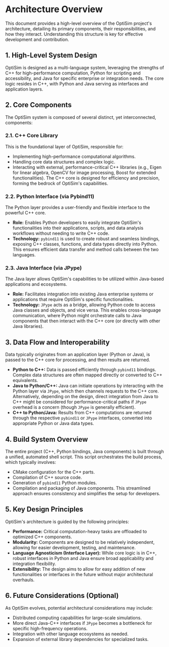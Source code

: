 # Architecture Overview

This document provides a high-level overview of the OptiSim project's architecture, detailing its primary components, their responsibilities, and how they interact. Understanding this structure is key for effective development and contribution.

## 1. High-Level System Design

OptiSim is designed as a multi-language system, leveraging the strengths of C++ for high-performance computation, Python for scripting and accessibility, and Java for specific enterprise or integration needs. The core logic resides in C++, with Python and Java serving as interfaces and application layers.

## 2. Core Components

The OptiSim system is composed of several distinct, yet interconnected, components:

### 2.1. C++ Core Library

This is the foundational layer of OptiSim, responsible for:
* Implementing high-performance computational algorithms.
* Handling core data structures and complex logic.
* Interacting with external, performance-critical C++ libraries (e.g., Eigen for linear algebra, OpenCV for image processing, Boost for extended functionalities).
The C++ core is designed for efficiency and precision, forming the bedrock of OptiSim's capabilities.

### 2.2. Python Interface (via Pybind11)

The Python layer provides a user-friendly and flexible interface to the powerful C++ core.
* **Role:** Enables Python developers to easily integrate OptiSim's functionalities into their applications, scripts, and data analysis workflows without needing to write C++ code.
* **Technology:** `pybind11` is used to create robust and seamless bindings, exposing C++ classes, functions, and data types directly into Python. This ensures efficient data transfer and method calls between the two languages.

### 2.3. Java Interface (via JPype)

The Java layer allows OptiSim's capabilities to be utilized within Java-based applications and ecosystems.
* **Role:** Facilitates integration into existing Java enterprise systems or applications that require OptiSim's specific functionalities.
* **Technology:** `JPype` acts as a bridge, allowing Python code to access Java classes and objects, and vice versa. This enables cross-language communication, where Python might orchestrate calls to Java components that then interact with the C++ core (or directly with other Java libraries).

## 3. Data Flow and Interoperability

Data typically originates from an application layer (Python or Java), is passed to the C++ core for processing, and then results are returned.

* **Python to C++:** Data is passed efficiently through `pybind11` bindings. Complex data structures are often mapped directly or converted to C++ equivalents.
* **Java to Python/C++:** Java can initiate operations by interacting with the Python layer via `JPype`, which then channels requests to the C++ core. Alternatively, depending on the design, direct integration from Java to C++ might be considered for performance-critical paths if `JPype` overhead is a concern (though `JPype` is generally efficient).
* **C++ to Python/Java:** Results from C++ computations are returned through the respective `pybind11` or `JPype` interfaces, converted into appropriate Python or Java data types.

## 4. Build System Overview

The entire project (C++, Python bindings, Java components) is built through a unified, automated shell script. This script orchestrates the build process, which typically involves:
* CMake configuration for the C++ parts.
* Compilation of C++ source code.
* Generation of `pybind11` Python modules.
* Compilation and packaging of Java components.
This streamlined approach ensures consistency and simplifies the setup for developers.

## 5. Key Design Principles

OptiSim's architecture is guided by the following principles:

* **Performance:** Critical computation-heavy tasks are offloaded to optimized C++ components.
* **Modularity:** Components are designed to be relatively independent, allowing for easier development, testing, and maintenance.
* **Language Agnosticism (Interface Layer):** While core logic is in C++, robust interfaces in Python and Java ensure broad applicability and integration flexibility.
* **Extensibility:** The design aims to allow for easy addition of new functionalities or interfaces in the future without major architectural overhauls.

## 6. Future Considerations (Optional)

As OptiSim evolves, potential architectural considerations may include:
* Distributed computing capabilities for large-scale simulations.
* More direct Java-C++ interfaces if `JPype` becomes a bottleneck for specific high-frequency operations.
* Integration with other language ecosystems as needed.
* Expansion of external library dependencies for specialized tasks.